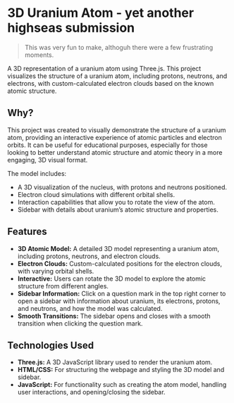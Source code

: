 # 3D Uranium Atom - yet another highseas submission
> This was very fun to make, althoguh there were a few frustrating moments.

A 3D representation of a uranium atom using Three.js. This project visualizes the structure of a uranium atom, including protons, neutrons, and electrons, with custom-calculated electron clouds based on the known atomic structure.

## Why?

This project was created to visually demonstrate the structure of a uranium atom, providing an interactive experience of atomic particles and electron orbits. It can be useful for educational purposes, especially for those looking to better understand atomic structure and atomic theory in a more engaging, 3D visual format.

The model includes:
- A 3D visualization of the nucleus, with protons and neutrons positioned.
- Electron cloud simulations with different orbital shells.
- Interaction capabilities that allow you to rotate the view of the atom.
- Sidebar with details about uranium’s atomic structure and properties.

## Features

- **3D Atomic Model:** A detailed 3D model representing a uranium atom, including protons, neutrons, and electron clouds.
- **Electron Clouds:** Custom-calculated positions for the electron clouds, with varying orbital shells.
- **Interactive:** Users can rotate the 3D model to explore the atomic structure from different angles.
- **Sidebar Information:** Click on a question mark in the top right corner to open a sidebar with information about uranium, its electrons, protons, and neutrons, and how the model was calculated.
- **Smooth Transitions:** The sidebar opens and closes with a smooth transition when clicking the question mark.

## Technologies Used

- **Three.js:** A 3D JavaScript library used to render the uranium atom.
- **HTML/CSS:** For structuring the webpage and styling the 3D model and sidebar.
- **JavaScript:** For functionality such as creating the atom model, handling user interactions, and opening/closing the sidebar.

